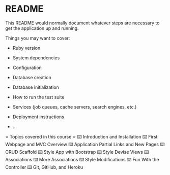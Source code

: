 # README

This README would normally document whatever steps are necessary to get the
application up and running.

Things you may want to cover:

- Ruby version

- System dependencies

- Configuration

- Database creation

- Database initialization

- How to run the test suite

- Services (job queues, cache servers, search engines, etc.)

- Deployment instructions

- ...

⭐️ Topics covered in this course ⭐️
⌨️ Introduction and Installation
⌨️ First Webpage and MVC Overview
⌨️ Application Partial Links and New Pages
⌨️ CRUD Scaffold
⌨️ Style App with Bootstrap
⌨️ Style Devise Views
⌨️ Associations
⌨️ More Associations
⌨️ Style Modifications
⌨️ Fun With the Controller
⌨️ Git, GitHub, and Heroku

